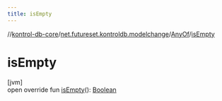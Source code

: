 ```yaml
---
title: isEmpty
---
```

//[kontrol-db-core](../../../index.html)/[net.futureset.kontroldb.modelchange](../index.html)/[AnyOf](index.html)/[isEmpty](is-empty.html)



# isEmpty



[jvm]\
open override fun [isEmpty](is-empty.html)(): [Boolean](https://kotlinlang.org/api/latest/jvm/stdlib/kotlin/-boolean/index.html)




